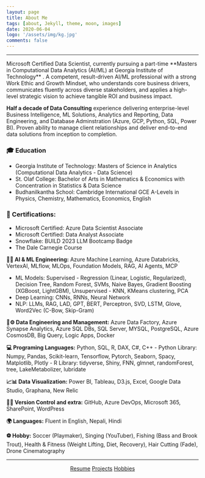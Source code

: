 ```yaml
---
layout: page
title: About Me
tags: [about, Jekyll, theme, moon, images]
date: 2020-06-04
logo: '/assets/img/kg.jpg'
comments: false
---
```

<hr/>
Microsoft Certified Data Scientist, currently pursuing a part-time **Masters in Computational Data Analytics (AI/ML) at Georgia Institute of Technology** . A competent, result-driven AI/ML professional with a strong Work Ethic and Growth Mindset, who understands core business drivers, communicates fluently across diverse stakeholders, and applies a high-level strategic vision to achieve tangible ROI and business impact.
 
**Half a decade of Data Consulting** experience delivering enterprise-level Business Intelligence, ML Solutions, Analytics and Reporting, Data Engineering, and Database Adminstration (Azure, GCP, Python, SQL, Power BI). Proven ability to manage client relationships and deliver end-to-end data solutions from inception to completion. 

### 🎓 Education
- Georgia Institute of Technology: Masters of Science in Analytics (Computational Data Analytics - Data Science)
- St. Olaf College: Bachelor of Arts in Mathematics & Economics with Concentration in Statistics & Data Science
- Budhanilkantha School: Cambridge International GCE A-Levels in Physics, Chemistry, Mathematics, Economics, English

### 🏅 Certifications: 
- Microsoft Certified: Azure Data Scientist Associate
- Microsoft Certified: Data Analyst Associate
- Snowflake: BUILD 2023 LLM Bootcamp Badge
- The Dale Carnegie Course

**🤖🧠 AI & ML Engineering:** Azure Machine Learning, Azure Databricks, VertexAI, MLflow, MLOps, Foundation Models, RAG, AI Agents, MCP
- ML Models: Supervised - Regression (Linear, Logistic, Regularized), Decision Tree, Random Forest, SVMs, Naive Bayes, Gradient Boosting (XGBoost, LightGBM), Unsupervised - KNN, KMeans clustering, PCA
- Deep Learning: CNNs, RNNs, Neural Network
- NLP: LLMs, RAG, LAD, GPT, BERT, Perceptron, SVD, LSTM, Glove, Word2Vec (C-Bow, Skip-Gram)

**🔗⚙️ Data Engineering and Management:** Azure Data Factory, Azure Synapse Analytics, Azure SQL DBs, SQL Server, MYSQL, PostgreSQL, Azure CosmosDB, Big Query, Logic Apps, Docker

**💻 Programing Languages:** Python, SQL, R, DAX, C#, C++
    - Python Library: Numpy, Pandas, Scikit-learn, Tensorflow, Pytorch, Seaborn, Spacy, Matplotlib, Plotly
    - R Library: tidyverse, Shiny, FNN, glmnet, randomForest, tree, LakeMetabolizer, lubridate

**📈📊 Data Visualization:** Power BI, Tableau, D3.js, Excel, Google Data Studio, Graphana, New Relic

**🐙🔄 Version Control and extra:** GitHub, Azure DevOps, Microsoft 365, SharePoint, WordPress

**🌍 Languages:** Fluent in English, Nepali, Hindi

**⚽ Hobby:** Soccer (Playmaker), Singing (YouTuber), Fishing (Bass and Brook Trout), Health & Fitness 
 (Weight Lifting, Diet, Recovery), Hair Cutting (Fade), Drone Cinematography

<hr/>
<center>
    <div class="btn-group">
        <a href="https://drive.google.com/file/d/13M2lYmX9jASWxljycvsOVNBrg-K03Y7G/view?usp=sharing" class="btn btn-primary">Resume</a>
        <a href="https://gurungkshitij.github.io//posts/" class="btn btn-primary">Projects</a>
        <a href="https://gurungkshitij.github.io/projects/" class="btn btn-primary"> Hobbies</a>    
    </div>
</center>
